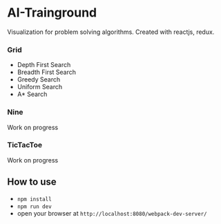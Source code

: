 
# AI-Trainground
Visualization for problem solving algorithms. Created with reactjs, redux.


### Grid
* Depth First Search
* Breadth First Search
* Greedy Search
* Uniform Search
* A* Search

### Nine
Work on progress

### TicTacToe
Work on progress


## How to use
* `npm install`
* `npm run dev`
* open your browser at `http://localhost:8080/webpack-dev-server/`

